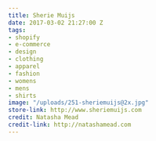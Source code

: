 ```yaml
---
title: Sherie Muijs
date: 2017-03-02 21:27:00 Z
tags:
- shopify
- e-commerce
- design
- clothing
- apparel
- fashion
- womens
- mens
- shirts
image: "/uploads/251-sheriemuijs@2x.jpg"
store-link: http://www.sheriemuijs.com
credit: Natasha Mead
credit-link: http://natashamead.com
---
```


